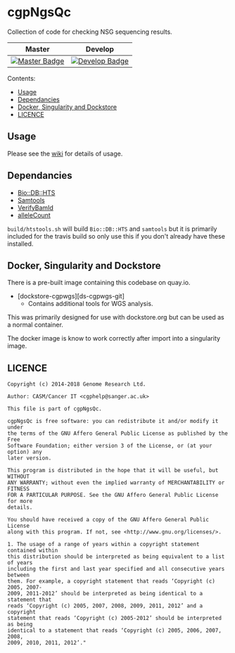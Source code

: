 # cgpNgsQc

Collection of code for checking NSG sequencing results.

| Master                                        | Develop                                         |
| --------------------------------------------- | ----------------------------------------------- |
| [![Master Badge][travis-master]][travis-base] | [![Develop Badge][travis-develop]][travis-base] |


Contents:

<!-- TOC depthFrom:2 depthTo:6 withLinks:1 updateOnSave:1 orderedList:0 -->

- [Usage](#usage)
- [Dependancies](#dependancies)
- [Docker, Singularity and Dockstore](#docker-singularity-and-dockstore)
- [LICENCE](#licence)

<!-- /TOC -->

## Usage

Please see the [wiki](https://travis-ci.org/cancerit/cgpNgsQc/wiki) for details of usage.

## Dependancies

* [Bio::DB::HTS](http://search.cpan.org/~rishidev/Bio-DB-HTS)
* [Samtools](https://github.com/samtools/samtools/releases)
* [VerifyBamId](http://genome.sph.umich.edu/wiki/VerifyBamID)
* [alleleCount](https://github.com/cancerit/alleleCount)

`build/htstools.sh` will build `Bio::DB::HTS` and `samtools` but it is primarily included for
the travis build so only use this if you don't already have these installed.

## Docker, Singularity and Dockstore

There is a pre-built image containing this codebase on quay.io.

* [dockstore-cgpwgs][ds-cgpwgs-git]
  * Contains additional tools for WGS analysis.

This was primarily designed for use with dockstore.org but can be used as a normal container.

The docker image is know to work correctly after import into a singularity image.

## LICENCE

```
Copyright (c) 2014-2018 Genome Research Ltd.

Author: CASM/Cancer IT <cgphelp@sanger.ac.uk>

This file is part of cgpNgsQc.

cgpNgsQc is free software: you can redistribute it and/or modify it under
the terms of the GNU Affero General Public License as published by the Free
Software Foundation; either version 3 of the License, or (at your option) any
later version.

This program is distributed in the hope that it will be useful, but WITHOUT
ANY WARRANTY; without even the implied warranty of MERCHANTABILITY or FITNESS
FOR A PARTICULAR PURPOSE. See the GNU Affero General Public License for more
details.

You should have received a copy of the GNU Affero General Public License
along with this program. If not, see <http://www.gnu.org/licenses/>.

1. The usage of a range of years within a copyright statement contained within
this distribution should be interpreted as being equivalent to a list of years
including the first and last year specified and all consecutive years between
them. For example, a copyright statement that reads ‘Copyright (c) 2005, 2007-
2009, 2011-2012’ should be interpreted as being identical to a statement that
reads ‘Copyright (c) 2005, 2007, 2008, 2009, 2011, 2012’ and a copyright
statement that reads ‘Copyright (c) 2005-2012’ should be interpreted as being
identical to a statement that reads ‘Copyright (c) 2005, 2006, 2007, 2008,
2009, 2010, 2011, 2012’."
```

<!-- Travis -->
[travis-base]: https://travis-ci.org/cancerit/cgpNgsQc
[travis-master]: https://travis-ci.org/cancerit/cgpNgsQc.svg?branch=master
[travis-develop]: https://travis-ci.org/cancerit/cgpNgsQc.svg?branch=develop
